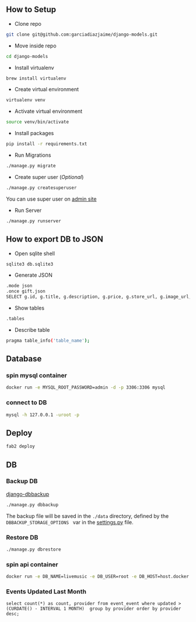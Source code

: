 ## How to Setup

- Clone repo

```bash
git clone git@github.com:garciadiazjaime/django-models.git
```

- Move inside repo

```bash
cd django-models
```

- Install virtualenv

```bash
brew install virtualenv
```

- Create virtual environment

```bash
virtualenv venv
```

- Activate virtual environment

```bash
source venv/bin/activate
```

- Install packages

```bash
pip install -r requirements.txt
```

- Run Migrations

```bash
./manage.py migrate
```

- Create super user (_Optional_)

```bash
./manage.py createsuperuser
```

You can use super user on [admin site](http://127.0.0.1:8000/admin)

- Run Server

```bash
./manage.py runserver
```

## How to export DB to JSON

- Open sqlite shell

```bash
sqlite3 db.sqlite3
```

- Generate JSON

```bash
.mode json
.once gift.json
SELECT g.id, g.title, g.description, g.price, g.store_url, g.image_url, c.name as category, p.name as price_range FROM gift_gift g INNER JOIN gift_category c ON g.category_id == c.id INNER JOIN gift_pricerange p ON g.price_range_id == p.id;
```

- Show tables

```bash
.tables
```

- Describe table

```bash
pragma table_info('table_name');
```

## Database

### spin mysql container

```bash
docker run -e MYSQL_ROOT_PASSWORD=admin -d -p 3306:3306 mysql
```

### connect to DB

```bash
mysql -h 127.0.0.1 -uroot -p
```

## Deploy

```bash
fab2 deploy
```

## DB

### Backup DB

[django-dbbackup](https://django-dbbackup.readthedocs.io/en/master/index.html)

```bash
./manage.py dbbackup
```

The backup file will be saved in the `./data` directory, defined by the `DBBACKUP_STORAGE_OPTIONS ` var in the [settings.py](https://github.com/garciadiazjaime/django-models/blob/main/mint_models/settings.py) file.

### Restore DB

```bash
./manage.py dbrestore
```

### spin api container

```bash
docker run -e DB_NAME=livemusic -e DB_USER=root -e DB_HOST=host.docker.internal -d -p 8000:8000 garciadiazjaime/django-models
```

### Events Updated Last Month

```
select count(*) as count, provider from event_event where updated > (CURDATE() - INTERVAL 1 MONTH)  group by provider order by provider desc;
```
